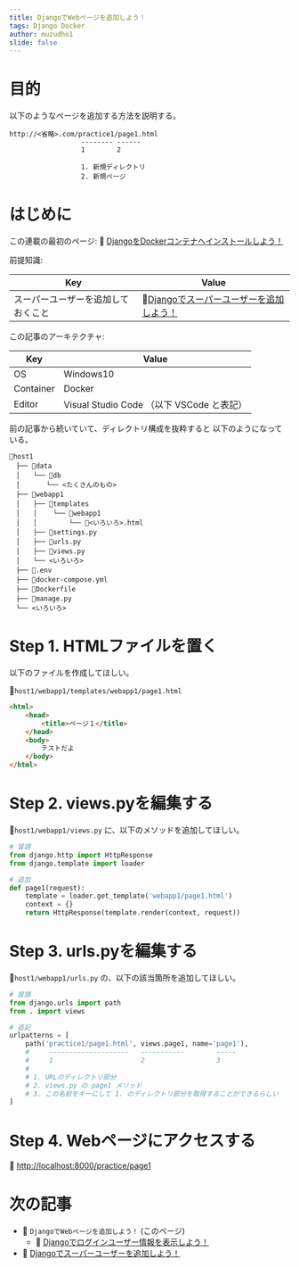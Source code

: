 ```yaml
---
title: DjangoでWebページを追加しよう！
tags: Django Docker
author: muzudho1
slide: false
---
```

# 目的

以下のようなページを追加する方法を説明する。  

```plain
http://<省略>.com/practice1/page1.html
                  -------- ------
                  1        2

                  1. 新規ディレクトリ
                  2. 新規ページ
```

# はじめに

この連載の最初のページ: 📖 [DjangoをDockerコンテナへインストールしよう！](https://qiita.com/muzudho1/items/eb0df0ea604e1fd9cdae)  

前提知識:  

| Key                                | Value                                                                                            |
| ---------------------------------- | ------------------------------------------------------------------------------------------------ |
| スーパーユーザーを追加しておくこと | 📖[Djangoでスーパーユーザーを追加しよう！](https://qiita.com/muzudho1/items/cf21fa75e23e1f987153) |

この記事のアーキテクチャ:  

| Key       | Value                                     |
| --------- | ----------------------------------------- |
| OS        | Windows10                                 |
| Container | Docker                                    |
| Editor    | Visual Studio Code （以下 VSCode と表記） |

前の記事から続いていて、ディレクトリ構成を抜粋すると 以下のようになっている。  

```plaintext
📂host1
　├── 📂data
　│　　└── 📂db
　│　　　　└── <たくさんのもの>
　├── 📂webapp1
　│　　├── 📂templates
　│　　│    └── 📂webapp1
　│　　│        └── 📄<いろいろ>.html
　│　　├── 📄settings.py
　│　　├── 📄urls.py
　│　　├── 📄views.py
　│　　└── <いろいろ>
　├── 📄.env
　├── 🐳docker-compose.yml
　├── 🐳Dockerfile
　├── 📄manage.py
　└── <いろいろ>
```

# Step 1. HTMLファイルを置く

以下のファイルを作成してほしい。

📄`host1/webapp1/templates/webapp1/page1.html`

```html
<html>
    <head>
        <title>ページ１</title>
    </head>
    <body>
        テストだよ
    </body>
</html>
```

# Step 2. views.pyを編集する

📄`host1/webapp1/views.py` に、以下のメソッドを追加してほしい。

```py
# 冒頭
from django.http import HttpResponse
from django.template import loader

# 追加
def page1(request):
    template = loader.get_template('webapp1/page1.html')
    context = {}
    return HttpResponse(template.render(context, request))
```

# Step 3. urls.pyを編集する

📄`host1/webapp1/urls.py` の、以下の該当箇所を追加してほしい。

```py
# 冒頭
from django.urls import path
from . import views

# 追記
urlpatterns = [
    path('practice1/page1.html', views.page1, name='page1'),
    #     --------------------   -----------        -----
    #     1                      2                  3
    #
    # 1. URLのディレクトリ部分
    # 2. views.py の page1 メソッド
    # 3. この名前をキーにして 1. のディレクトリ部分を取得することができるらしい
]
```

# Step 4. Webページにアクセスする

📖 [http://localhost:8000/practice/page1](http://localhost:8000/practice/page1)  

# 次の記事

* 📖 `DjangoでWebページを追加しよう！` (このページ)
    * 📖 [Djangoでログインユーザー情報を表示しよう！](https://qiita.com/muzudho1/items/9f1ae4d0debc0b8aa4b1)
* 📖 [Djangoでスーパーユーザーを追加しよう！](https://qiita.com/muzudho1/items/cf21fa75e23e1f987153)  
